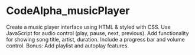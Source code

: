 # CodeAlpha_musicPlayer
Create a music player interface using HTML &amp; styled with CSS.  Use JavaScript for audio control (play, pause, next, previous).  Add functionality for showing song title, artist, duration.  Include a progress bar and volume control.  Bonus: Add playlist and autoplay features.
